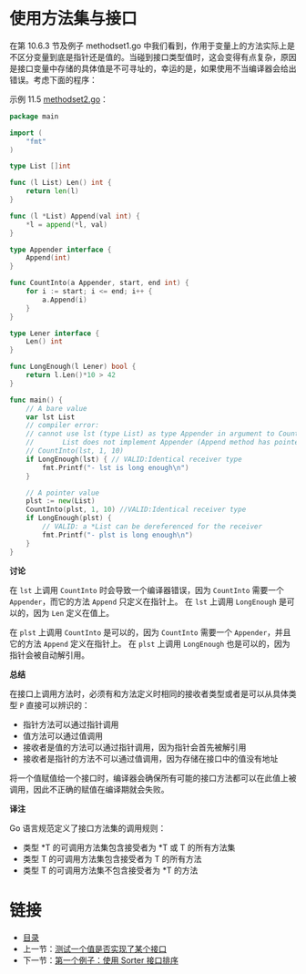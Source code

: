 # 使用方法集与接口

在第 10.6.3 节及例子 methodset1.go 中我们看到，作用于变量上的方法实际上是不区分变量到底是指针还是值的。当碰到接口类型值时，这会变得有点复杂，原因是接口变量中存储的具体值是不可寻址的，幸运的是，如果使用不当编译器会给出错误。考虑下面的程序：

示例 11.5 [methodset2.go](examples/chapter_11/methodset2.go)：

```go
package main

import (
	"fmt"
)

type List []int

func (l List) Len() int {
	return len(l)
}

func (l *List) Append(val int) {
	*l = append(*l, val)
}

type Appender interface {
	Append(int)
}

func CountInto(a Appender, start, end int) {
	for i := start; i <= end; i++ {
		a.Append(i)
	}
}

type Lener interface {
	Len() int
}

func LongEnough(l Lener) bool {
	return l.Len()*10 > 42
}

func main() {
	// A bare value
	var lst List
	// compiler error:
	// cannot use lst (type List) as type Appender in argument to CountInto:
	//       List does not implement Appender (Append method has pointer receiver)
	// CountInto(lst, 1, 10)
	if LongEnough(lst) { // VALID:Identical receiver type
		fmt.Printf("- lst is long enough\n")
	}

	// A pointer value
	plst := new(List)
	CountInto(plst, 1, 10) //VALID:Identical receiver type
	if LongEnough(plst) {
		// VALID: a *List can be dereferenced for the receiver
		fmt.Printf("- plst is long enough\n")
	}
}
```

**讨论**

在 `lst` 上调用 `CountInto` 时会导致一个编译器错误，因为 `CountInto` 需要一个 `Appender`，而它的方法 `Append` 只定义在指针上。 在 `lst` 上调用 `LongEnough` 是可以的，因为 `Len` 定义在值上。

在 `plst` 上调用 `CountInto` 是可以的，因为 `CountInto` 需要一个 `Appender`，并且它的方法 `Append` 定义在指针上。 在 `plst` 上调用 `LongEnough` 也是可以的，因为指针会被自动解引用。

**总结**

在接口上调用方法时，必须有和方法定义时相同的接收者类型或者是可以从具体类型 `P` 直接可以辨识的：

- 指针方法可以通过指针调用
- 值方法可以通过值调用
- 接收者是值的方法可以通过指针调用，因为指针会首先被解引用
- 接收者是指针的方法不可以通过值调用，因为存储在接口中的值没有地址

将一个值赋值给一个接口时，编译器会确保所有可能的接口方法都可以在此值上被调用，因此不正确的赋值在编译期就会失败。

**译注**

Go 语言规范定义了接口方法集的调用规则：

- 类型 *T 的可调用方法集包含接受者为 *T 或 T 的所有方法集
- 类型 T 的可调用方法集包含接受者为 T 的所有方法
- 类型 T 的可调用方法集不包含接受者为 *T 的方法

# 链接

- [目录](directory.md)
- 上一节：[测试一个值是否实现了某个接口](11.5.md)
- 下一节：[第一个例子：使用 Sorter 接口排序](11.7.md)
